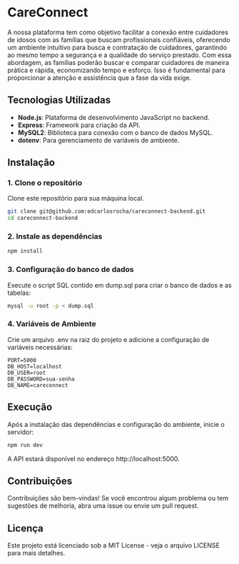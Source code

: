 # CareConnect

A nossa plataforma tem como objetivo facilitar a conexão entre cuidadores de idosos com as famílias que buscam profissionais confiáveis, oferecendo um ambiente intuitivo para busca e contratação de cuidadores, garantindo ao mesmo tempo a segurança e a qualidade do serviço prestado.
Com essa abordagem, as famílias poderão buscar e comparar cuidadores de maneira prática e rápida, economizando tempo e esforço. Isso é fundamental para proporcionar a atenção e assistência que a fase da vida exige.

## Tecnologias Utilizadas

- **Node.js**: Plataforma de desenvolvimento JavaScript no backend.
- **Express**: Framework para criação da API.
- **MySQL2**: Biblioteca para conexão com o banco de dados MySQL.
- **dotenv**: Para gerenciamento de variáveis de ambiente.

## Instalação

### 1. Clone o repositório
Clone este repositório para sua máquina local.

```bash
git clone git@github.com:edcarlosrocha/careconnect-backend.git
cd careconnect-backend
```

### 2. Instale as dependências
```bash
npm install
```

### 3. Configuração do banco de dados

Execute o script SQL contido em dump.sql para criar o banco de dados e as tabelas:

```bash
mysql -u root -p < dump.sql
```

### 4. Variáveis de Ambiente
Crie um arquivo .env na raiz do projeto e adicione a configuração de variáveis necessárias:

```env
PORT=5000
DB_HOST=localhost
DB_USER=root
DB_PASSWORD=sua-senha
DB_NAME=careconnect
```

## Execução
Após a instalação das dependências e configuração do ambiente, inicie o servidor:

```bash
npm run dev
```

A API estará disponível no endereço http://localhost:5000.

## Contribuições
Contribuições são bem-vindas! Se você encontrou algum problema ou tem sugestões de melhoria, abra uma issue ou envie um pull request.

## Licença
Este projeto está licenciado sob a MIT License - veja o arquivo LICENSE para mais detalhes.
